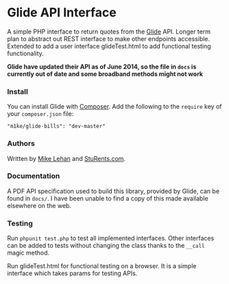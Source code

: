 # Glide API Interface

A simple PHP interface to return quotes from the [Glide](https://www.glide.uk.com/) API. Longer term plan to abstract out REST interface to make other endpoints accessible.
Extended to add a user interface glideTest.html to add functional testing functionality.

__Glide have updated their API as of June 2014, so the file in `docs` is currently out of date and some broadband methods might not work__

### Install

You can install Glide with [Composer](http://getcomposer.org). Add the following to the `require` key of your `composer.json` file:

    "m1ke/glide-bills": "dev-master"

### Authors

Written by [Mike Lehan](http://twitter.com/m1ke) and [StuRents.com](http://sturents.com).

### Documentation

A PDF API specification used to build this library, provided by Glide, can be found in `docs/`. I have been unable to find a copy of this made available elsewhere on the web.

### Testing

Run `phpunit test.php` to test all implemented interfaces. Other interfaces can be added to tests without changing the class thanks to the `__call` magic method.

Run glideTest.html for functional testing on a browser. It is a simple interface which takes params for testing APIs.
